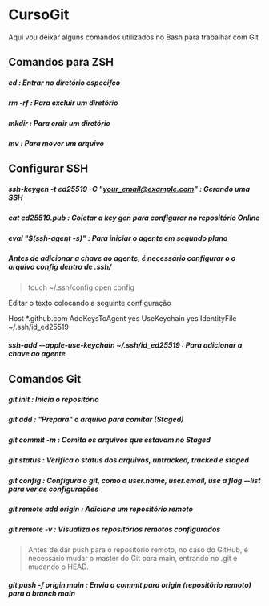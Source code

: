 # CursoGit

Aqui vou deixar alguns comandos utilizados no Bash para trabalhar com Git

## Comandos para ZSH

##### cd : Entrar no diretório especifco
##### rm -rf : Para excluir um diretório
##### mkdir : Para crair um diretório
##### mv : Para mover um arquivo

## Configurar SSH

##### ssh-keygen -t ed25519 -C "your_email@example.com" : Gerando uma SSH
##### cat ed25519.pub : Coletar a key gen para configurar no repositório Online
##### eval "$(ssh-agent -s)" : Para iniciar o agente em segundo plano

##### Antes de adicionar a chave ao agente, é necessário configurar o o arquivo config dentro de .ssh/

> touch ~/.ssh/config
> open config

Editar o texto colocando a seguinte configuração

Host *.github.com
  AddKeysToAgent yes
  UseKeychain yes
  IdentityFile ~/.ssh/id_ed25519

##### ssh-add --apple-use-keychain ~/.ssh/id_ed25519 : Para adicionar a chave ao agente

## Comandos Git

##### git init : Inicia o repositório
##### git add : "Prepara" o arquivo para comitar (Staged)
##### git commit -m : Comita os arquivos que estavam no Staged
##### git status : Verifica o status dos arquivos, untracked, tracked e staged
##### git config : Configura o git, como o user.name, user.email, use a flag --list para ver as configurações
##### git remote add origin : Adiciona um repositório remoto
##### git remote -v : Visualiza os repositórios remotos configurados

> Antes de dar push para o repositório remoto, no caso do GitHub, é necessário mudar o master do Git para main, entrando no .git e mudando o HEAD.

##### git push -f origin main : Envia o commit para origin (repositório remoto) para a branch main
